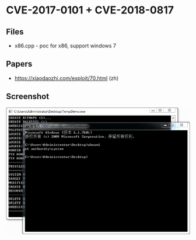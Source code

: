 # CVE-2017-0101 + CVE-2018-0817

## Files

* x86.cpp - poc for x86, support windows 7

## Papers

* https://xiaodaozhi.com/exploit/70.html (zh)

## Screenshot

![screenshot](./screenshot.png)
